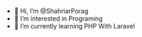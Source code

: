 - 👋 Hi, I’m @ShahriarPorag
- 👀 I’m interested in Programing
- 🌱 I’m currently learning PHP With Laravel


<!---
ShahriarPorag/ShahriarPorag is a ✨ special ✨ repository because its `README.md` (this file) appears on your GitHub profile.
You can click the Preview link to take a look at your changes.
--->
